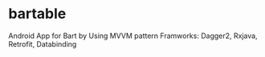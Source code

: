 # bartable
Android App for Bart
by Using MVVM pattern
Framworks: Dagger2, Rxjava, Retrofit, Databinding
